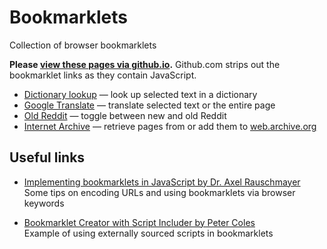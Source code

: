 # Bookmarklets

Collection of browser bookmarklets

**Please [view these pages via github.io](https://jn64.github.io/bookmarklets/).** Github.com strips out the bookmarklet links as they contain JavaScript.

- [Dictionary lookup](./dictionary-lookup/README.md) — look up selected text in a dictionary
- [Google Translate](./google-translate/README.md) — translate selected text or the entire page
- [Old Reddit](./old-reddit/README.md) — toggle between new and old Reddit
- [Internet Archive](./internet-archive/README.md)  — retrieve pages from or add them to [web.archive.org](https://web.archive.org/)

## Useful links

- [Implementing bookmarklets in JavaScript by Dr. Axel Rauschmayer](https://2ality.com/2011/06/implementing-bookmarklets.html)  
  Some tips on encoding URLs and using bookmarklets via browser keywords

- [Bookmarklet Creator with Script Includer by Peter Coles](https://mrcoles.com/bookmarklet/)  
  Example of using externally sourced scripts in bookmarklets
